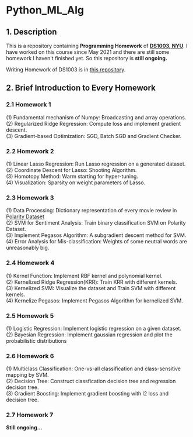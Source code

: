 # Python_ML_Alg
## 1. Description

This is a repository containing **Programming Homework** of [**DS1003, NYU**](https://nyu-ds1003.github.io/spring2021/#resources).
I have worked on this course since May 2021 and there are still some homework I haven't finished yet.
So this repository is **still ongoing.**

Writing Homework of DS1003 is in [this repository](https://github.com/LinPoly/writing-homework).

## 2. Brief Introduction to Every Homework
### 2.1 Homework 1
(1) Fundamental mechanism of Numpy: Broadcasting and array operations.  
(2) Regularized Ridge Regression: Compute loss and implement gradient descent.  
(3) Gradient-based Optimization: SGD, Batch SGD and Gradient Checker.  

### 2.2 Homework 2
(1) Linear Lasso Regression: Run Lasso regression on a generated dataset.  
(2) Coordinate Descent for Lasso: Shooting Algorithm.  
(3) Homotopy Method: Warm starting for hyper-tuning.  
(4) Visualization: Sparsity on weight parameters of Lasso.  

### 2.3 Homework 3
(1) Data Processing: Dictionary representation of every movie review in [Polarity Dataset](https://www.cs.cornell.edu/people/pabo/movie-review-data/)  
(2) SVM for Sentiment Analysis: Train binary classification SVM on Polarity Dataset.  
(3) Implement Pegasos Algorithm: A subgradient descent method for SVM.  
(4) Error Analysis for Mis-classification: Weights of some neutral words are unreasonably big.  

### 2.4 Homework 4
(1) Kernel Function: Implement RBF kernel and polynomial kernel.  
(2) Kernelized Ridge Regression(KRR): Train KRR with different kernels.  
(3) Kernelized SVM: Visualize the dataset and Train SVM with different kernels.  
(4) Kernelize Pegasos: Implement Pegasos Algorithm for kernelized SVM.  

### 2.5 Homework 5  
(1) Logistic Regression: Implement logistic regression on a given dataset.  
(2) Bayesian Regression: Implement gaussian regression and plot the probabilistic distributions  

### 2.6 Homework 6
(1) Multiclass Classification: One-vs-all classification and class-sensitive mapping by SVM.  
(2) Decision Tree: Construct classfication decision tree and regression decision tree.  
(3) Gradient Boosting: Implement gradient boosting with l2 loss and decision tree.  

### 2.7 Homework 7
**Still ongoing...**
